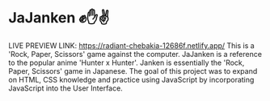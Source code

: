 # JaJanken ✊✋✌
LIVE PREVIEW LINK: https://radiant-chebakia-12686f.netlify.app/
This is a 'Rock, Paper, Scissors' game against the computer. JaJanken is a reference to the popular anime 'Hunter x Hunter'. Janken is essentially the 'Rock, Paper, Scissors' game in Japanese. The goal of this project was to expand on HTML, CSS knowledge and practice using JavaScript by incorporating JavaScript into the User Interface.
